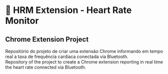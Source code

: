 # 💓 HRM Extension - Heart Rate Monitor
## Chrome Extension Project

Repositório do projeto de criar uma extensão Chrome informando em tempo real a taxa de frequência cardiaca conectada via Bluetooth.
<br>
Repository of the project to create a Chrome extension reporting in real time the heart rate connected via Bluetooth.
